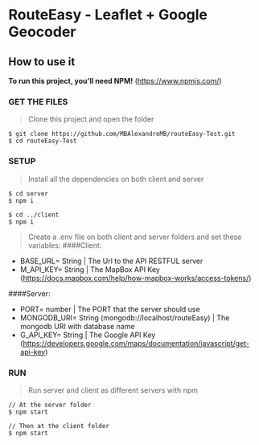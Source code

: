 # RouteEasy - Leaflet + Google Geocoder

## How to use it
**To run this project, you'll need NPM!**
(https://www.npmjs.com/)

### GET THE FILES
> Clone this project and open the folder
```shell
$ git clone https://github.com/MBAlexandreMB/routeEasy-Test.git
$ cd routeEasy-Test
```

### SETUP
> Install all the dependencies on both client and server
```shell
$ cd server
$ npm i

$ cd ../client
$ npm i
```
> Create a .env file on both client and server folders and set these variables:
####Client:
  - BASE_URL= String | The Url to the API RESTFUL server
  - M_API_KEY= String | The MapBox API Key (https://docs.mapbox.com/help/how-mapbox-works/access-tokens/)
  
####Server:
  - PORT= number | The PORT that the server should use
  - MONGODB_URI= String (mongodb://localhost/routeEasy) | The mongodb URI with database name
  - G_API_KEY= String | The Google API Key (https://developers.google.com/maps/documentation/javascript/get-api-key)


### RUN
> Run server and client as different servers with npm
```shell
// At the server folder
$ npm start

// Then at the client folder
$ npm start
```
